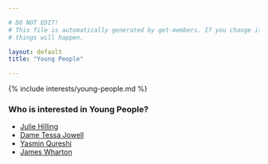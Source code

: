 ```yaml
---

# DO NOT EDIT!
# This file is automatically generated by get-members. If you change it, bad
# things will happen.

layout: default
title: "Young People"

---
```


{% include interests/young-people.md %}

### Who is interested in Young People?


* [Julie Hilling](../members/julie-hilling.html)
* [Dame  Tessa Jowell](../members/dame-tessa-jowell.html)
* [Yasmin Qureshi](../members/yasmin-qureshi.html)
* [James Wharton](../members/james-wharton.html)
